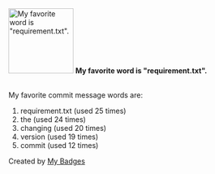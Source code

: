 <img src="https://my-badges.github.io/my-badges/favorite-word.png" alt="My favorite word is &quot;requirement.txt&quot;." title="My favorite word is &quot;requirement.txt&quot;." width="128">
<strong>My favorite word is &quot;requirement.txt&quot;.</strong>
<br><br>

My favorite commit message words are:

1. requirement.txt (used 25 times)
2. the (used 24 times)
3. changing (used 20 times)
4. version (used 19 times)
5. commit (used 12 times)


Created by <a href="https://github.com/my-badges/my-badges">My Badges</a>